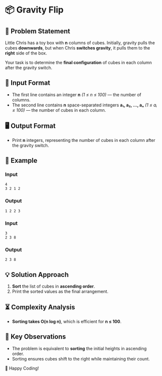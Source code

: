 # 📦 Gravity Flip

## 📜 Problem Statement
Little Chris has a toy box with **n** columns of cubes. Initially, gravity pulls the cubes **downwards**, but when Chris **switches gravity**, it pulls them to the **right** side of the box.

Your task is to determine the **final configuration** of cubes in each column after the gravity switch.

## 🔢 Input Format
- The first line contains an integer **n** *(1 ≤ n ≤ 100)* — the number of columns.
- The second line contains **n** space-separated integers **a₁, a₂, ..., aₙ** *(1 ≤ aᵢ ≤ 100)* — the number of cubes in each column.

## 🖥️ Output Format
- Print **n** integers, representing the number of cubes in each column after the gravity switch.

## 📝 Example
### Input
```
4
3 2 1 2
```
### Output
```
1 2 2 3
```
### Input
```
3
2 3 8
```
### Output
```
2 3 8
```

## 💡 Solution Approach
1. **Sort** the list of cubes in **ascending order**.
2. Print the sorted values as the final arrangement.

## ⏳ Complexity Analysis
- **Sorting takes O(n log n)**, which is efficient for **n ≤ 100**.

## 🎯 Key Observations
- The problem is equivalent to **sorting** the initial heights in ascending order.
- Sorting ensures cubes shift to the right while maintaining their count.

🚀 Happy Coding!